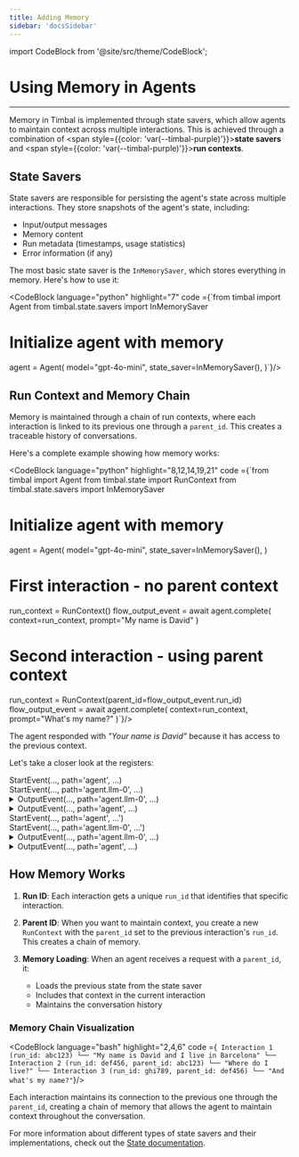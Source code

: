 ```yaml
---
title: Adding Memory
sidebar: 'docsSidebar'
---
```

import CodeBlock from '@site/src/theme/CodeBlock';

# Using Memory in Agents

---

Memory in Timbal is implemented through state savers, which allow agents to maintain context across multiple interactions. This is achieved through a combination of <span style={{color: 'var(--timbal-purple)'}}><strong>state savers</strong></span> and <span style={{color: 'var(--timbal-purple)'}}><strong>run contexts</strong></span>.


## State Savers

State savers are responsible for persisting the agent's state across multiple interactions. They store snapshots of the agent's state, including:
- Input/output messages
- Memory content
- Run metadata (timestamps, usage statistics)
- Error information (if any)

The most basic state saver is the `InMemorySaver`, which stores everything in memory. Here's how to use it:

<CodeBlock language="python" highlight="7" code ={`from timbal import Agent
from timbal.state.savers import InMemorySaver

# Initialize agent with memory
agent = Agent(
    model="gpt-4o-mini",
    state_saver=InMemorySaver(),
)`}/>

## Run Context and Memory Chain

Memory is maintained through a chain of run contexts, where each interaction is linked to its previous one through a `parent_id`. This creates a traceable history of conversations.

Here's a complete example showing how memory works:

<CodeBlock language="python" highlight="8,12,14,19,21" code ={`from timbal import Agent
from timbal.state import RunContext
from timbal.state.savers import InMemorySaver

# Initialize agent with memory
agent = Agent(
    model="gpt-4o-mini",
    state_saver=InMemorySaver(),
)

# First interaction - no parent context
run_context = RunContext()
flow_output_event = await agent.complete(
    context=run_context,
    prompt="My name is David"
)

# Second interaction - using parent context
run_context = RunContext(parent_id=flow_output_event.run_id)
flow_output_event = await agent.complete(
    context=run_context,
    prompt="What's my name?"
)`}/>

The agent responded with _"Your name is David"_ because it has access to the previous context.

Let's take a closer look at the registers:

<div className="log-step-static">
StartEvent(..., path='agent', ...)
</div>
<div className="log-step-static">
StartEvent(..., path='agent.llm-0', ...)
</div>
<details className="log-step-collapsible">
<summary>
OutputEvent(..., path='agent.llm-0', ...)
</summary>
<CodeBlock language="bash" code={`OutputEvent(..., 
    path='agent.llm-0',
    input={
        'messages': [Message(
                role=user,
                content=[TextContent(
                    type='text',
                    text='My name is David'
                )]
        )], 
        'model': 'gpt-4o-mini',
        ...
    },
    output=Message(
        role=assistant, 
        content=[TextContent(
            type='text', 
            text='Nice to meet you, David! How can I assist you today?'
        )]
    )
    ...
)`}/>
</details>
<details className="log-step-collapsible">
<summary>
OutputEvent(..., path='agent', ...)
</summary>
<CodeBlock language="bash" code={`OutputEvent(...,
    path='agent', 
    input={
        'prompt': {
            'role': 'user', 
            'content': [{'type': 'text', 'text': 'My name is David'}]
        }
    },
    output=Message(
        role=assistant, 
        content=[TextContent(
            type='text', 
            text='Nice to meet you, David! How can I assist you today?'
        )]
    ), 
    ...
)`}/>
</details>
<div className="log-step-static">
StartEvent(..., path='agent', ...')
</div>
<div className="log-step-static">
StartEvent(..., path='agent.llm-0', ...')
</div>
<details className="log-step-collapsible">
<summary>
OutputEvent(..., path='agent.llm-0', ...)
</summary>
<CodeBlock language="bash" code={`OutputEvent(..., 
    path='agent.llm-0',
    input={
        'messages': [
            Message(
                role=user, 
                content=[TextContent(type='text', text='My name is David')]
            ),
            Message(
                role=assistant, 
                content=[TextContent(
                    type='text', 
                    text='Nice to meet you, David! How can I assist you today?'
                )]
            ),
            Message(
                role=user,
                content=[TextContent(type='text', text="What's my name?")]
            )
        ],
        'model': 'gpt-4o-mini', 
        ...
    },
    output=Message(
        role=assistant, 
        content=[TextContent(type='text', text='Your name is David! How can I help you today?')]
    ), ...
)`}/>
</details>
<details className="log-step-collapsible">
<summary>
OutputEvent(..., path='agent', ...)
</summary>
<CodeBlock language="bash" code={`OutputEvent(...,
    path='agent',
    input={
        'prompt': {
            'role': 'user', 
            'content': [{'type': 'text', 'text': "What's my name?"}]
        }
    }, 
    output=Message(
        role=assistant, 
        content=[TextContent(type='text', text='Your name is David! How can I help you today?')]
    ),
    ...
)`}/>
</details>

## How Memory Works

1. **Run ID**: Each interaction gets a unique `run_id` that identifies that specific interaction.

2. **Parent ID**: When you want to maintain context, you create a new `RunContext` with the `parent_id` set to the previous interaction's `run_id`. This creates a chain of memory.

3. **Memory Loading**: When an agent receives a request with a `parent_id`, it:
   - Loads the previous state from the state saver
   - Includes that context in the current interaction
   - Maintains the conversation history

### Memory Chain Visualization

<CodeBlock language="bash" highlight="2,4,6" code ={`
Interaction 1 (run_id: abc123)
└── "My name is David and I live in Barcelona"
    └── Interaction 2 (run_id: def456, parent_id: abc123)
        └── "Where do I live?"
            └── Interaction 3 (run_id: ghi789, parent_id: def456)
                └── "And what's my name?"`}/>

Each interaction maintains its connection to the previous one through the `parent_id`, creating a chain of memory that allows the agent to maintain context throughout the conversation.

For more information about different types of state savers and their implementations, check out the [State documentation](/state).
